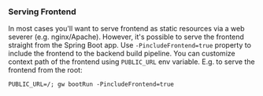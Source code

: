 ### Serving Frontend

In most cases you'll want to serve frontend as static resources 
via a web severer (e.g. nginx/Apache).
However, it's possible to serve the frontend straight from the Spring Boot app.
Use `-PincludeFrontend=true` property to include the frontend to the backend build pipeline.
You can customize context path of the frontend using `PUBLIC_URL` env variable.
E.g. to serve the frontend from the root:

```
PUBLIC_URL=/; gw bootRun -PincludeFrontend=true
```

